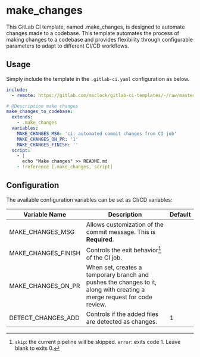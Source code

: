 # make_changes

This GitLab CI template, named .make_changes, is designed to automate changes made to a codebase. This template automates the process of making changes to a codebase and provides flexibility through configurable parameters to adapt to different CI/CD workflows.

## Usage

Simply include the template in the `.gitlab-ci.yaml` configuration as below.

```yaml
include:
  - remote: https://gitlab.com/msclock/gitlab-ci-templates/-/raw/master/templates/Make-Changes.gitlab-ci.yml

# @Description make changes
make_changes_to_codebase:
  extends:
    - .make_changes
  variables:
    MAKE_CHANGES_MSG: 'ci: automated commit changes from CI job'
    MAKE_CHANGES_ON_PR: '1'
    MAKE_CHANGES_FINISH: ''
  script:
    - |
      echo "Make changes" >> README.md
    - !reference [.make_changes, script]
```

## Configuration

The available configuration variables can be set as CI/CD variables:

| Variable Name       | Description                                                                                                             | Default |
|---------------------|-------------------------------------------------------------------------------------------------------------------------|---------|
| MAKE_CHANGES_MSG    | Allows customization of the commit message. This is **Required**.                                                       |         |
| MAKE_CHANGES_FINISH | Controls the exit behavior[^1] of the CI job.                                                                           |         |
| MAKE_CHANGES_ON_PR  | When set, creates a temporary branch and pushes the changes to it, along with creating a merge request for code review. |         |
| DETECT_CHANGES_ADD  | Controls if the added files are detected as changes.                                                                    | 1       |

[^1]: `skip`: the current pipeline will be skipped. `error`: exits code 1. Leave blank to exits 0.
